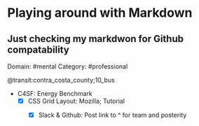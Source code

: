 #  Playing around with Markdown
## Just checking my markdwon for Github compatability

Domain: \#mental
Category: \#professional

@transit:contra_costa_county;10_bus
- C4SF: Energy Benchmark
  - [x] CSS Grid Layout: Mozilla; Tutorial
    - [x] Slack & Github: Post link to ^ for team and posterity
    
